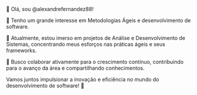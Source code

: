 👋 Olá, sou @alexandrefernandez88!

👀 Tenho um grande interesse em Metodologias Ágeis e desenvolvimento de software.

🌱 Atualmente, estou imerso em projetos de Análise e Desenvolvimento de Sistemas, concentrando meus esforços nas práticas ágeis e seus frameworks.

💞️ Busco colaborar ativamente para o crescimento contínuo, contribuindo para o avanço da área e compartilhando conhecimentos.

Vamos juntos impulsionar a inovação e eficiência no mundo do desenvolvimento de software! 🚀


<!---
alexandrefernandez88/alexandrefernandez88 is a ✨ special ✨ repository because its `README.md` (this file) appears on your GitHub profile.
You can click the Preview link to take a look at your changes.
--->
